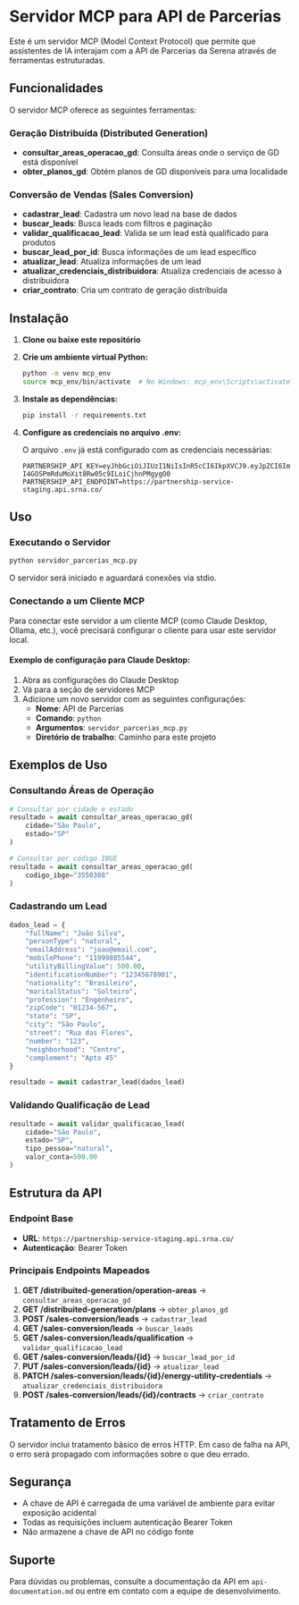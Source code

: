 # Servidor MCP para API de Parcerias

Este é um servidor MCP (Model Context Protocol) que permite que assistentes de IA interajam com a API de Parcerias da Serena através de ferramentas estruturadas.

## Funcionalidades

O servidor MCP oferece as seguintes ferramentas:

### Geração Distribuída (Distributed Generation)
- **consultar_areas_operacao_gd**: Consulta áreas onde o serviço de GD está disponível
- **obter_planos_gd**: Obtém planos de GD disponíveis para uma localidade

### Conversão de Vendas (Sales Conversion)
- **cadastrar_lead**: Cadastra um novo lead na base de dados
- **buscar_leads**: Busca leads com filtros e paginação
- **validar_qualificacao_lead**: Valida se um lead está qualificado para produtos
- **buscar_lead_por_id**: Busca informações de um lead específico
- **atualizar_lead**: Atualiza informações de um lead
- **atualizar_credenciais_distribuidora**: Atualiza credenciais de acesso à distribuidora
- **criar_contrato**: Cria um contrato de geração distribuída

## Instalação

1. **Clone ou baixe este repositório**

2. **Crie um ambiente virtual Python:**
   ```bash
   python -m venv mcp_env
   source mcp_env/bin/activate  # No Windows: mcp_env\Scripts\activate
   ```

3. **Instale as dependências:**
   ```bash
   pip install -r requirements.txt
   ```

4. **Configure as credenciais no arquivo .env:**
   
   O arquivo `.env` já está configurado com as credenciais necessárias:
   ```
   PARTNERSHIP_API_KEY=eyJhbGciOiJIUzI1NiIsInR5cCI6IkpXVCJ9.eyJpZCI6ImQzNDBmZWEyLWM3ZTQtNGY1Ni1hYjdlLTAyMmE5ZDcwNTBiNiIsInBhcnRuZXJUeXBlIjoicGFydG5lcl9ncm91cCIsImlhdCI6MTc0NDgzNzEzOX0.YvvCD-I4GOSPmRduMoXit8Rw05c9ILoiCjhnPMgygO0
   PARTNERSHIP_API_ENDPOINT=https://partnership-service-staging.api.srna.co/
   ```

## Uso

### Executando o Servidor

```bash
python servidor_parcerias_mcp.py
```

O servidor será iniciado e aguardará conexões via stdio.

### Conectando a um Cliente MCP

Para conectar este servidor a um cliente MCP (como Claude Desktop, Ollama, etc.), você precisará configurar o cliente para usar este servidor local.

#### Exemplo de configuração para Claude Desktop:

1. Abra as configurações do Claude Desktop
2. Vá para a seção de servidores MCP
3. Adicione um novo servidor com as seguintes configurações:
   - **Nome**: API de Parcerias
   - **Comando**: `python`
   - **Argumentos**: `servidor_parcerias_mcp.py`
   - **Diretório de trabalho**: Caminho para este projeto

## Exemplos de Uso

### Consultando Áreas de Operação

```python
# Consultar por cidade e estado
resultado = await consultar_areas_operacao_gd(
    cidade="São Paulo", 
    estado="SP"
)

# Consultar por código IBGE
resultado = await consultar_areas_operacao_gd(
    codigo_ibge="3550308"
)
```

### Cadastrando um Lead

```python
dados_lead = {
    "fullName": "João Silva",
    "personType": "natural",
    "emailAddress": "joao@email.com",
    "mobilePhone": "11999885544",
    "utilityBillingValue": 500.00,
    "identificationNumber": "12345678901",
    "nationality": "Brasileiro",
    "maritalStatus": "Solteiro",
    "profession": "Engenheiro",
    "zipCode": "01234-567",
    "state": "SP",
    "city": "São Paulo",
    "street": "Rua das Flores",
    "number": "123",
    "neighborhood": "Centro",
    "complement": "Apto 45"
}

resultado = await cadastrar_lead(dados_lead)
```

### Validando Qualificação de Lead

```python
resultado = await validar_qualificacao_lead(
    cidade="São Paulo",
    estado="SP",
    tipo_pessoa="natural",
    valor_conta=500.00
)
```

## Estrutura da API

### Endpoint Base
- **URL**: `https://partnership-service-staging.api.srna.co/`
- **Autenticação**: Bearer Token

### Principais Endpoints Mapeados

1. **GET /distribuited-generation/operation-areas** → `consultar_areas_operacao_gd`
2. **GET /distribuited-generation/plans** → `obter_planos_gd`
3. **POST /sales-conversion/leads** → `cadastrar_lead`
4. **GET /sales-conversion/leads** → `buscar_leads`
5. **GET /sales-conversion/leads/qualification** → `validar_qualificacao_lead`
6. **GET /sales-conversion/leads/{id}** → `buscar_lead_por_id`
7. **PUT /sales-conversion/leads/{id}** → `atualizar_lead`
8. **PATCH /sales-conversion/leads/{id}/energy-utility-credentials** → `atualizar_credenciais_distribuidora`
9. **POST /sales-conversion/leads/{id}/contracts** → `criar_contrato`

## Tratamento de Erros

O servidor inclui tratamento básico de erros HTTP. Em caso de falha na API, o erro será propagado com informações sobre o que deu errado.

## Segurança

- A chave de API é carregada de uma variável de ambiente para evitar exposição acidental
- Todas as requisições incluem autenticação Bearer Token
- Não armazene a chave de API no código fonte

## Suporte

Para dúvidas ou problemas, consulte a documentação da API em `api-documentation.md` ou entre em contato com a equipe de desenvolvimento. 